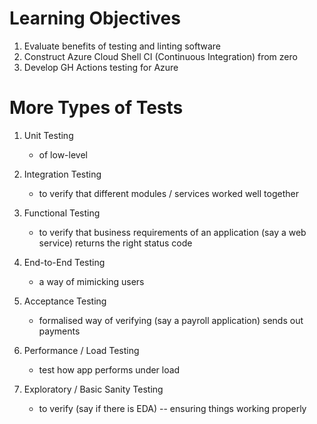 # Learning Objectives

1. Evaluate benefits of testing and linting software
2. Construct Azure Cloud Shell CI (Continuous Integration) from zero
3. Develop GH Actions testing for Azure

# More Types of Tests

1. Unit Testing
    * of low-level

2. Integration Testing
    * to verify that different modules / services worked well together

3. Functional Testing
    * to verify that business requirements of an application (say a web service) returns the right status code

4. End-to-End Testing
   * a way of mimicking users

5. Acceptance Testing
   * formalised way of verifying (say a payroll application) sends out payments 

6. Performance / Load Testing
   * test how app performs under load 

7. Exploratory / Basic Sanity Testing
   * to verify (say if there is EDA) -- ensuring things working properly  